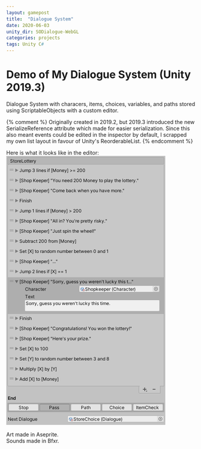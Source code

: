 ```yaml
---
layout: gamepost
title:  "Dialogue System"
date: 2020-06-03
unity_dir: SODialogue-WebGL
categories: projects
tags: Unity C#
---
```


# Demo of My Dialogue System (Unity 2019.3)

Dialogue System with characers, items, choices, variables, and paths stored using ScriptableObjects with a custom editor.

{% comment %}
Originally created in 2019.2, but 2019.3 introduced the new SerializeReference attribute which made for easier serialization. Since this also meant events could be edited in the inspector by default, I scrapped my own list layout in favour of Unity's ReorderableList.
{% endcomment %}

Here is what it looks like in the editor:  
![Example Image for the Editor](/assets/ExampleImage.png)

Art made in Aseprite.  
Sounds made in Bfxr.

